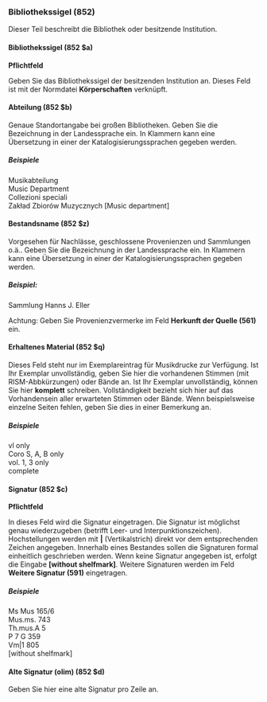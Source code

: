 ### Bibliothekssigel (852)

Dieser Teil beschreibt die Bibliothek oder besitzende Institution.

#### Bibliothekssigel (852 $a)   

**Pflichtfeld**

Geben Sie das Bibliothekssigel der besitzenden Institution an. Dieses Feld ist mit der Normdatei **Körperschaften** verknüpft.

#### Abteilung (852 $b)

Genaue Standortangabe bei großen Bibliotheken. Geben Sie die Bezeichnung in der Landessprache ein. In Klammern kann eine Übersetzung in einer der Katalogisierungssprachen gegeben werden. 

##### Beispiele  
Musikabteilung  
 Music Department   
Collezioni speciali  
Zakład Zbiorów Muzycznych [Music department]

#### Bestandsname (852 $z)

Vorgesehen für Nachlässe, geschlossene Provenienzen und Sammlungen o.ä.. Geben Sie die Bezeichnung in der Landessprache ein. In Klammern kann eine Übersetzung in einer der Katalogisierungssprachen gegeben werden.

##### Beispiel:  
Sammlung Hanns J. Eller

Achtung: Geben Sie Provenienzvermerke im Feld **Herkunft der Quelle (561)** ein.

#### **Erhaltenes Material (852 $q)**

Dieses Feld steht nur im Exemplareintrag für Musikdrucke zur Verfügung. Ist Ihr Exemplar unvollständig, geben Sie hier die vorhandenen Stimmen (mit RISM-Abbkürzungen) oder Bände an. Ist Ihr Exemplar unvollständig, können Sie hier **komplett** schreiben. Vollständigkeit bezieht sich hier auf das Vorhandensein aller erwarteten Stimmen oder Bände. Wenn beispielsweise einzelne Seiten fehlen, geben Sie dies in einer Bemerkung an.

##### Beispiele  
vl only  
Coro S, A, B only  
vol. 1, 3 only  
complete

#### Signatur (852 $c)
**Pflichtfeld**  

In dieses Feld wird die Signatur eingetragen. Die Signatur ist möglichst genau wiederzugeben (betrifft Leer- und Interpunktionszeichen). Hochstellungen werden mit **|** (Vertikalstrich) direkt vor dem entsprechenden Zeichen angegeben. Innerhalb eines Bestandes sollen die Signaturen formal einheitlich geschrieben werden. Wenn keine Signatur angegeben ist, erfolgt die Eingabe **[without shelfmark]**. Weitere Signaturen werden im Feld **Weitere Signatur (591)** eingetragen.

##### Beispiele  
Ms Mus 165/6  
Mus.ms. 743  
Th.mus.A 5  
P 7 G 359  
Vm|1 805  
[without shelfmark]

#### Alte Signatur (olim) (852 $d)

Geben Sie hier eine alte Signatur pro Zeile an.
